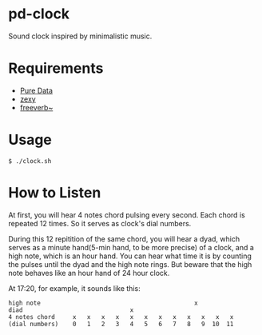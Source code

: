 # pd-clock

Sound clock inspired by minimalistic music.

# Requirements

- [Pure Data](https://puredata.info/downloads)
- [zexy](https://puredata.info/downloads/zexy)
- [freeverb~](https://puredata.info/downloads/freeverb)

# Usage

    $ ./clock.sh

# How to Listen

At first, you will hear 4 notes chord pulsing every second. Each chord is repeated 12 times. So it serves as clock's dial numbers.

During this 12 repitition of the same chord, you will hear a dyad, which serves as a minute hand(5-min hand, to be more precise) of a clock, and a high note, which is an hour hand. You can hear what time it is by counting the pulses until the dyad and the high note rings. But beware that the high note behaves like an hour hand of 24 hour clock.

At 17:20, for example, it sounds like this:

    high note                                           x
    diad                              x
    4 notes chord     x   x   x   x   x   x   x   x   x   x   x   x
    (dial numbers)    0   1   2   3   4   5   6   7   8   9  10  11 
